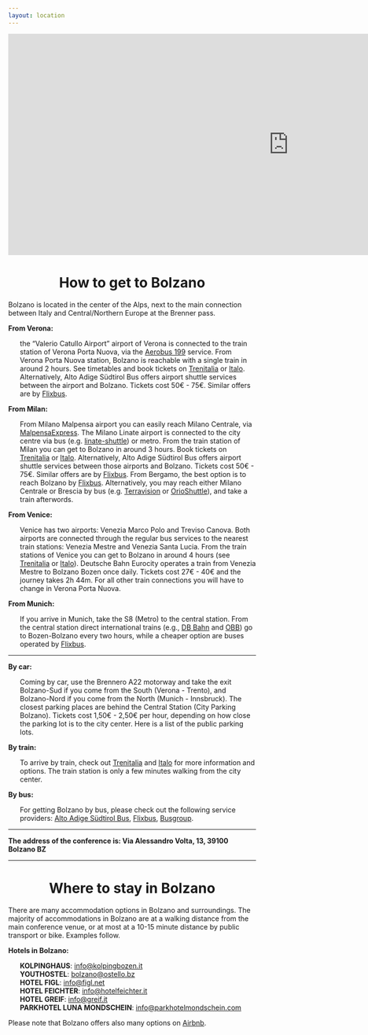 ```yaml
---
layout: location
---
```


<iframe
    src="https://www.google.com/maps/embed?pb=!1m18!1m12!1m3!1d2747.4907416690485!2d11.33040341579213!3d46.4785943732039!2m3!1f0!2f0!3f0!3m2!1i1024!2i768!4f13.1!3m3!1m2!1s0x47829c34410cbd5b%3A0x65f19ec400fde7e2!2sNOI%20Techpark%20Alto%20Adige!5e0!3m2!1sit!2sit!4v1649161812807!5m2!1sit!2sit"
    width="1140" height="450" style="border:0;" allowfullscreen="" loading="lazy"
    referrerpolicy="no-referrer-when-downgrade"></iframe>


<div class="col-lg8 mx-auto">
    <h1 class="display-3" style="text-align: center;">
        How to get to Bolzano
    </h1>
    <p>Bolzano is located in the center of the Alps, next to the main connection between Italy and Central/Northern
        Europe at the Brenner pass. </p>
    <p class="lead">
    <p><b>From Verona:</b>
    <ul style="list-style: none;">
        <li>the “Valerio Catullo Airport” airport of Verona is connected to the train station of Verona Porta Nuova, via
            the <a href="https://www.aeroportoverona.it/en/transport/aerobus.html">Aerobus 199</a> service. From Verona
            Porta Nuova station, Bolzano is reachable with a single train in around
            2 hours. See timetables and book tickets on <a href="https://www.trenitalia.com/">Trenitalia</a> or <a
                href="www.italotreno.it">Italo</a>. Alternatively, Alto Adige Südtirol Bus
            offers airport shuttle services between the airport and Bolzano. Tickets cost 50€ - 75€. Similar offers are
            by <a href="www.flixbus.it">Flixbus</a>.</li>
    </ul>
    </p>
    </p>
    <p><b>From Milan:</b></p>
    <ul style="list-style: none;">
        <li>From Milano Malpensa airport you can easily reach Milano Centrale, via <a
                href="https://www.malpensaexpress.it/en/">MalpensaExpress</a>. The Milano Linate
            airport is connected to the city centre via bus (e.g. <a
                href="https://www.milano-aeroporti.it/linate-shuttle/en/index.html">linate-shuttle</a>) or metro. From
            the train station of
            Milan you can get to Bolzano in around 3 hours. Book tickets on <a
                href="https://www.trenitalia.com/">Trenitalia</a> or <a href="www.italotreno.it">Italo</a>.
            Alternatively, Alto
            Adige Südtirol Bus offers airport shuttle services between those airports and Bolzano. Tickets cost 50€ -
            75€. Similar offers are by <a href="www.flixbus.it">Flixbus</a>. From Bergamo, the best option is to reach
            Bolzano by <a href="www.flixbus.it">Flixbus</a>.
            Alternatively, you may reach either Milano Centrale or Brescia by bus (e.g. <a
                href="https://www.terravision.eu/italiano/airport_transfer/bus-aeroporto-di-bergamo-milano/">Terravision</a>
            or <a href="http://www.orioshuttle.com/_eng/">OrioShuttle</a>), and
            take a train afterwords.</li>
    </ul>
    <p><b>From Venice:</b></p>
    <ul style="list-style: none;">
        <li>Venice has two airports: Venezia Marco Polo and Treviso Canova. Both airports are connected through the
            regular bus services to the nearest train stations: Venezia Mestre and Venezia Santa Lucia. From the train
            stations of Venice you can get to Bolzano in around 4 hours (see <a
                href="https://www.trenitalia.com/">Trenitalia</a> or <a href="www.italotreno.it">Italo</a>). Deutsche
            Bahn
            Eurocity operates a train from Venezia Mestre to Bolzano Bozen once daily. Tickets cost 27€ - 40€ and the
            journey takes 2h 44m. For all other train connections you will have to change in Verona Porta Nuova.</li>
    </ul>
    <p><b>From Munich:</b></p>
    <ul style="list-style: none;">
        <li>If you arrive in Munich, take the S8 (Metro) to the central station. From the central station direct
            international trains (e.g., <a href="https://www.bahn.de/">DB Bahn</a> and <a
                href="https://www.obb-italia.com/de/">OBB</a>) go to Bozen-Bolzano every two hours, while a cheaper
            option are
            buses operated by <a href="www.flixbus.it">Flixbus</a>.</li>
    </ul>
    <hr class="my-4">
    <p><b>By car:</b></p>
    <ul style="list-style: none;">
        <li>Coming by car, use the Brennero A22 motorway and take the exit Bolzano-Sud if you come from the South
            (Verona - Trento), and Bolzano-Nord if you come from the North (Munich - Innsbruck). The closest parking
            places are behind the Central Station (City Parking Bolzano). Tickets cost 1,50€ - 2,50€ per hour, depending
            on how close the parking lot is to the city center. Here is a list of the public parking lots.</li>
    </ul>
    <p><b>By train:</b></p>
    <ul style="list-style: none;">
        <li>To arrive by train, check out <a href="https://www.trenitalia.com/">Trenitalia</a> and <a
                href="www.italotreno.it">Italo</a> for more information and options. The
            train station is only a few minutes walking from the city center.</li>
    </ul>
    <p><b>By bus:</b></p>
    <ul style="list-style: none;">
        <li>For getting Bolzano by bus, please check out the following service providers: <a
                href="www.altoadigebus.com">Alto Adige Südtirol Bus</a>,
            <a href="www.flixbus.it">Flixbus</a>, <a href="www.busgroup.eu">Busgroup</a>.
        </li>
    </ul>
    <hr class="my-4">
    <b>
        The address of the conference is: Via Alessandro Volta, 13, 39100 Bolzano BZ</b>
    <hr class="my-4">
    <h1 class="display-5" style="text-align: center;">
        Where to stay in Bolzano
    </h1>
    There are many accommodation options in Bolzano and surroundings. The majority of accommodations in Bolzano are at a
    walking distance from the main conference venue, or at most at a 10-15 minute distance by public transport or bike.
    Examples follow.
    <p><b>Hotels in Bolzano:</b></p>
    <ul style="list-style: none;">
        <li><b>KOLPINGHAUS</b>: <a href="mailto:info@kolpingbozen.it">info@kolpingbozen.it</a></li>
        <li><b>YOUTHOSTEL</b>: <a href="mailto:info@bolzano@ostello.bz">bolzano@ostello.bz</a></li>
        <li><b>HOTEL FIGL</b>: <a href="mailto:info@info@figl.net">info@figl.net</a></li>
        <li><b>HOTEL FEICHTER</b>: <a href="mailto:info@info@hotelfeichter.it">info@hotelfeichter.it</a></li>
        <li><b>HOTEL GREIF</b>: <a href="mailto:info@info@greif.it">info@greif.it</a></li>
        <li><b>PARKHOTEL LUNA MONDSCHEIN</b>: <a
                href="mailto:info@info@parkhotelmondschein.com">info@parkhotelmondschein.com</a></li>
    </ul>
    Please note that Bolzano offers also many options on <a href="https://www.airbnb.it/">Airbnb</a>.
</div>